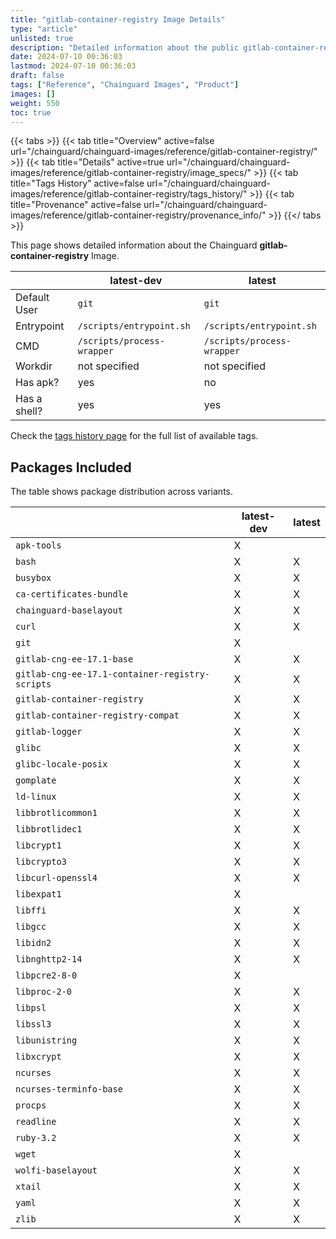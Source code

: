 ```yaml
---
title: "gitlab-container-registry Image Details"
type: "article"
unlisted: true
description: "Detailed information about the public gitlab-container-registry Chainguard Image."
date: 2024-07-10 00:36:03
lastmod: 2024-07-10 00:36:03
draft: false
tags: ["Reference", "Chainguard Images", "Product"]
images: []
weight: 550
toc: true
---
```


{{< tabs >}}
{{< tab title="Overview" active=false url="/chainguard/chainguard-images/reference/gitlab-container-registry/" >}}
{{< tab title="Details" active=true url="/chainguard/chainguard-images/reference/gitlab-container-registry/image_specs/" >}}
{{< tab title="Tags History" active=false url="/chainguard/chainguard-images/reference/gitlab-container-registry/tags_history/" >}}
{{< tab title="Provenance" active=false url="/chainguard/chainguard-images/reference/gitlab-container-registry/provenance_info/" >}}
{{</ tabs >}}

This page shows detailed information about the Chainguard **gitlab-container-registry** Image.

|              | latest-dev                 | latest                     |
|--------------|----------------------------|----------------------------|
| Default User | `git`                      | `git`                      |
| Entrypoint   | `/scripts/entrypoint.sh`   | `/scripts/entrypoint.sh`   |
| CMD          | `/scripts/process-wrapper` | `/scripts/process-wrapper` |
| Workdir      | not specified              | not specified              |
| Has apk?     | yes                        | no                         |
| Has a shell? | yes                        | yes                        |

Check the [tags history page](/chainguard/chainguard-images/reference/gitlab-container-registry/tags_history/) for the full list of available tags.

## Packages Included
The table shows package distribution across variants.

|                                                 | latest-dev | latest |
|-------------------------------------------------|------------|--------|
| `apk-tools`                                     | X          |        |
| `bash`                                          | X          | X      |
| `busybox`                                       | X          | X      |
| `ca-certificates-bundle`                        | X          | X      |
| `chainguard-baselayout`                         | X          | X      |
| `curl`                                          | X          | X      |
| `git`                                           | X          |        |
| `gitlab-cng-ee-17.1-base`                       | X          | X      |
| `gitlab-cng-ee-17.1-container-registry-scripts` | X          | X      |
| `gitlab-container-registry`                     | X          | X      |
| `gitlab-container-registry-compat`              | X          | X      |
| `gitlab-logger`                                 | X          | X      |
| `glibc`                                         | X          | X      |
| `glibc-locale-posix`                            | X          | X      |
| `gomplate`                                      | X          | X      |
| `ld-linux`                                      | X          | X      |
| `libbrotlicommon1`                              | X          | X      |
| `libbrotlidec1`                                 | X          | X      |
| `libcrypt1`                                     | X          | X      |
| `libcrypto3`                                    | X          | X      |
| `libcurl-openssl4`                              | X          | X      |
| `libexpat1`                                     | X          |        |
| `libffi`                                        | X          | X      |
| `libgcc`                                        | X          | X      |
| `libidn2`                                       | X          | X      |
| `libnghttp2-14`                                 | X          | X      |
| `libpcre2-8-0`                                  | X          |        |
| `libproc-2-0`                                   | X          | X      |
| `libpsl`                                        | X          | X      |
| `libssl3`                                       | X          | X      |
| `libunistring`                                  | X          | X      |
| `libxcrypt`                                     | X          | X      |
| `ncurses`                                       | X          | X      |
| `ncurses-terminfo-base`                         | X          | X      |
| `procps`                                        | X          | X      |
| `readline`                                      | X          | X      |
| `ruby-3.2`                                      | X          | X      |
| `wget`                                          | X          |        |
| `wolfi-baselayout`                              | X          | X      |
| `xtail`                                         | X          | X      |
| `yaml`                                          | X          | X      |
| `zlib`                                          | X          | X      |

